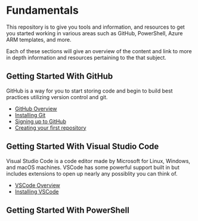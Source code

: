 # Fundamentals

This repository is to give you tools and information, and resources to get you started working in various areas such as GitHub, PowerShell, Azure ARM templates, and more.

Each of these sections will give an overview of the content and link to more in depth information and resources pertaining to the that subject.

## Getting Started With GitHub

GitHub is a way for you to start storing code and begin to build best practices utilizing version control and git.

  - [GitHub Overview](/Github/Overview.md)
  - [Installing Git](/Github/Overview.md#installing-git)
  - [Signing up to GitHub](/Github/Overview.md#Signing-up-to-GitHub)
  - [Creating your first repository](/Github/Overview.md#creating-your-first-repository)

## Getting Started With Visual Studio Code

Visual Studio Code is a code editor made by Microsoft for Linux, Windows, and macOS machines. VSCode has some powerful support built in but includes extensions to open up nearly any possiblity you can think of.

  - [VSCode Overview](/VSCode/Overview.md)
  - [Installing VSCode](/VSCode/Overview.md#installing-vscode)

## Getting Started With PowerShell
